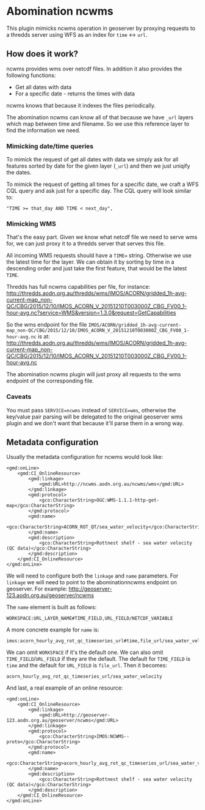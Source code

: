# Abomination ncwms

This plugin mimicks ncwms operation in geoserver by proxying requests to a
thredds server using WFS as an index for `time` <-> `url`.

## How does it work?

ncwms provides wms over netcdf files. In addition it also provides the
following functions:
 * Get all dates with data
 * For a specific date - returns the times with data

ncwms knows that because it indexes the files periodically.

The abomination ncwms can know all of that because we have `_url` layers which
map between time and filename. So we use this reference layer to find the
information we need.

### Mimicking date/time queries

To mimick the request of get all dates with data we simply ask for all features
sorted by date for the given layer (`_url`) and then we just uniqify the dates.

To mimick the request of getting all times for a specific date, we craft a WFS
CQL query and ask just for a specific day. The CQL query will look similar to:
```
"TIME >= that_day AND TIME < next_day",
```

### Mimicking WMS

That's the easy part. Given we know what netcdf file we need to serve wms for,
we can just proxy it to a thredds server that serves this file.

All incoming WMS requests should have a `TIME=` string. Otherwise we use the
latest time for the layer. We can obtain it by sorting by time in a descending
order and just take the first feature, that would be the latest `TIME`.

Thredds has full ncwms capabilities per file, for instance:
http://thredds.aodn.org.au/thredds/wms/IMOS/ACORN/gridded_1h-avg-current-map_non-QC/CBG/2015/12/10/IMOS_ACORN_V_20151210T003000Z_CBG_FV00_1-hour-avg.nc?service=WMS&version=1.3.0&request=GetCapabilities

So the wms endpoint for the file `IMOS/ACORN/gridded_1h-avg-current-map_non-QC/CBG/2015/12/10/IMOS_ACORN_V_20151210T003000Z_CBG_FV00_1-hour-avg.nc` is at:
http://thredds.aodn.org.au/thredds/wms/IMOS/ACORN/gridded_1h-avg-current-map_non-QC/CBG/2015/12/10/IMOS_ACORN_V_20151210T003000Z_CBG_FV00_1-hour-avg.nc

The abomination ncwms plugin will just proxy all requests to the wms endpoint of
the corresponding file.

### Caveats

You must pass `SERVICE=ncwms` instead of `SERVICE=wms`, otherwise the key/value
pair parsing will be delegated to the original geoserver wms plugin and we
don't want that because it'll parse them in a wrong way.

## Metadata configuration

Usually the metadata configuration for ncwms would look like:
```
<gmd:onLine>
    <gmd:CI_OnlineResource>
        <gmd:linkage>
            <gmd:URL>http://ncwms.aodn.org.au/ncwms/wms</gmd:URL>
        </gmd:linkage>
        <gmd:protocol>
            <gco:CharacterString>OGC:WMS-1.1.1-http-get-map</gco:CharacterString>
        </gmd:protocol>
        <gmd:name>
            <gco:CharacterString>ACORN_ROT_QT/sea_water_velocity</gco:CharacterString>
        </gmd:name>
        <gmd:description>
            <gco:CharacterString>Rottnest shelf - sea water velocity (QC data)</gco:CharacterString>
        </gmd:description>
    </gmd:CI_OnlineResource>
</gmd:onLine>
```

We will need to configure both the `linkage` and `name` parameters. For
`linkage` we will need to point to the abominationncwms endpoint on geoserver.
For example:
http://geoserver-123.aodn.org.au/geoserver/ncwms

The `name` element is built as follows:
```
WORKSPACE:URL_LAYER_NAME#TIME_FIELD,URL_FIELD/NETCDF_VARIABLE
```

A more concrete example for `name` is:
```
imos:acorn_hourly_avg_rot_qc_timeseries_url#time,file_url/sea_water_velocity
```
We can omit `WORKSPACE` if it's the default one. We can also omit
`TIME_FIELD`/`URL_FIELD` if they are the default. The default for `TIME_FIELD`
is `time` and the default for `URL_FIELD` is `file_url`. Then it becomes:
```
acorn_hourly_avg_rot_qc_timeseries_url/sea_water_velocity
```

And last, a real example of an online resource:
```
<gmd:onLine>
    <gmd:CI_OnlineResource>
        <gmd:linkage>
            <gmd:URL>http://geoserver-123.aodn.org.au/geoserver/ncwms</gmd:URL>
        </gmd:linkage>
        <gmd:protocol>
            <gco:CharacterString>IMOS:NCWMS--proto</gco:CharacterString>
        </gmd:protocol>
        <gmd:name>
            <gco:CharacterString>acorn_hourly_avg_rot_qc_timeseries_url/sea_water_velocity</gco:CharacterString>
        </gmd:name>
        <gmd:description>
            <gco:CharacterString>Rottnest shelf - sea water velocity (QC data)</gco:CharacterString>
        </gmd:description>
    </gmd:CI_OnlineResource>
</gmd:onLine>
```
